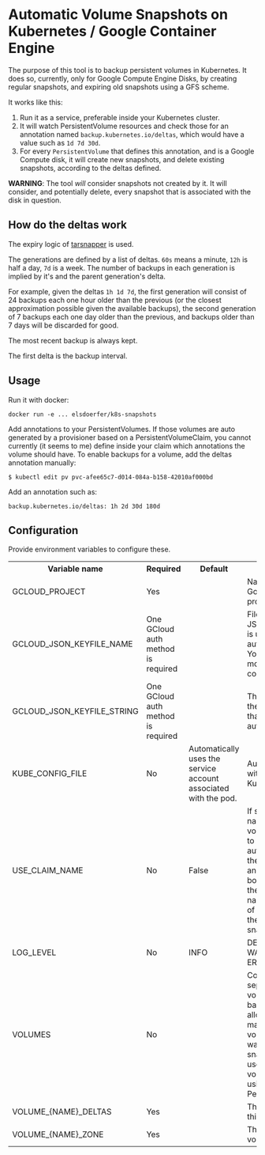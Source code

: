 Automatic Volume Snapshots on Kubernetes / Google Container Engine
==================================================================

The purpose of this tool is to backup persistent volumes in Kubernetes.
It does so, currently, only for Google Compute Engine Disks, by
creating regular snapshots, and expiring old snapshots using a GFS
scheme.

It works like this:

1. Run it as a service, preferable inside your Kubernetes cluster.
2. It will watch PersistentVolume resources and check those for an
   annotation named `backup.kubernetes.io/deltas`, which would have
   a value such as `1d 7d 30d`.
3. For every `PersistentVolume` that defines this annotation, and is
   a Google Compute disk, it will create new snapshots, and delete
   existing snapshots, according to the deltas defined.

  **WARNING**: The tool *will* consider snapshots not created by it.
  It will consider, and potentially delete, every snapshot that is
  associated with the disk in question.


How do the deltas work
----------------------

The expiry logic of [tarsnapper](https://github.com/miracle2k/tarsnapper)
is used.

The generations are defined by a list of deltas. ``60s`` means a minute,
``12h`` is half a day, ``7d`` is a week. The number of backups in each
generation is implied by it's and the parent generation's delta.

For example, given the deltas ``1h 1d 7d``, the first generation will
consist of 24 backups each one hour older than the previous
(or the closest approximation possible given the available backups),
the second generation of 7 backups each one day older than the previous,
and backups older than 7 days will be discarded for good.

The most recent backup is always kept.

The first delta is the backup interval.


Usage
-----

Run it with docker:

    docker run -e ... elsdoerfer/k8s-snapshots


Add annotations to your PersistentVolumes. If those volumes are auto
generated by a provisioner based on a PersistentVolumeClaim, you cannot
currently (it seems to me) define inside your claim which annotations
the volume should have. To enable backups for a volume, add the
deltas annotation manually:

    $ kubectl edit pv pvc-afee65c7-d014-084a-b158-42010af000bd

Add an annotation such as:

    backup.kubernetes.io/deltas: 1h 2d 30d 180d


Configuration
-------------

Provide environment variables to configure these.

<table>
  <tr>
    <th>Variable name</th>
    <th>Required</th>
    <th>Default</th>
    <th>Description</th>
  </tr>
  <tr>
    <td>GCLOUD_PROJECT</td>
    <td>Yes</td>
    <td></td>
    <td>Name of the Google Cloud project</td>
  </tr>
  <tr>
    <td>GCLOUD_JSON_KEYFILE_NAME</td>
    <td>One GCloud auth method is required</td>
    <td></td>
    <td>
      Filename to the JSON keyfile that is used to authenticate. You'll want
      to mount it into the container.
    </td>
  </tr>
  <tr>
    <td>GCLOUD_JSON_KEYFILE_STRING</td>
    <td>One GCloud auth method is required</td>
    <td></td>
    <td>
      The contents of the JSON keyfile that is used to authenticate.
    </td>
  </tr>
  <tr>
    <td>KUBE_CONFIG_FILE</td>
    <td>No</td>
    <td>Automatically uses the service account associated with the pod.</td>
    <td>
      Authentification with the Kubernetes API.
    </td>
  </tr>
  <tr>
    <td>USE_CLAIM_NAME</td>
    <td>No</td>
    <td>False</td>
    <td>If set, and the name of the volume is known to be autogenerated
        by the provisioner, and the volume is bound to a claim,
        then use the namespace/name of the claim as the name for the
        snapshots.
    </td>
  </tr>
  <tr>
    <td>LOG_LEVEL</td>
    <td>No</td>
    <td>INFO</td>
    <td>DEBUG, INFO, WARNING, ERROR</td>
  </tr>
  <tr>
    <td>VOLUMES</td>
    <td>No</td>
    <td></td>
    <td>
      Comma-separated list of volumes to backup. This allows you to
      manually specify volumes you want to create snapshots for; useful
      for volumes you are using without a PersistentVolume.
    </td>
  </tr>
  <tr>
    <td>VOLUME_{NAME}_DELTAS</td>
    <td>Yes</td>
    <td></td>
    <td>
      The deltas for this volume.
    </td>
  </tr>
  <tr>
    <td>VOLUME_{NAME}_ZONE</td>
    <td>Yes</td>
    <td></td>
    <td>
      The zone for this volume.
    </td>
  </tr>
</table>